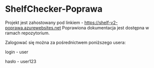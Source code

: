 # ShelfChecker-Poprawa


Projekt jest zahostowany pod linkiem - https://shelf-v2-poprawa.azurewebsites.net
Poprawiona dokumentacja jest dostępna w ramach repozytorium.


Zalogować się można za pośrednictwem poniższego usera:

login - user

hasło - user123
